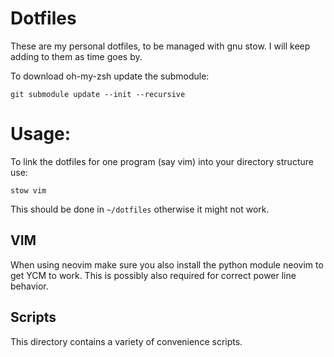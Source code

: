 # Dotfiles
These are my personal dotfiles, to be managed with gnu stow.
I will keep adding to them as time goes by.

To download oh-my-zsh update the submodule:
```
git submodule update --init --recursive
```

# Usage:
To link the dotfiles for one program (say vim) into your directory structure use:
```
stow vim
```
This should be done in `~/dotfiles` otherwise it might not work.
## VIM
When using neovim make sure you also install the python module neovim to get YCM to work.
This is possibly also required for correct power line behavior.

## Scripts
This directory contains a variety of convenience scripts.
